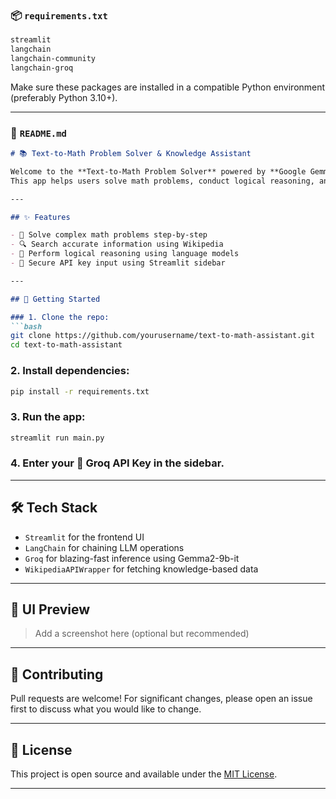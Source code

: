 ### 📦 `requirements.txt`

```txt
streamlit
langchain
langchain-community
langchain-groq
```

Make sure these packages are installed in a compatible Python environment (preferably Python 3.10+).

---

### 📘 `README.md`

````markdown
# 📚 Text-to-Math Problem Solver & Knowledge Assistant

Welcome to the **Text-to-Math Problem Solver** powered by **Google Gemma2 LLM**!  
This app helps users solve math problems, conduct logical reasoning, and search for data from Wikipedia — all through a conversational chatbot built using **Streamlit** and **LangChain**.

---

## ✨ Features

- 🧮 Solve complex math problems step-by-step
- 🔍 Search accurate information using Wikipedia
- 🧠 Perform logical reasoning using language models
- 🔐 Secure API key input using Streamlit sidebar

---

## 🚀 Getting Started

### 1. Clone the repo:
```bash
git clone https://github.com/yourusername/text-to-math-assistant.git
cd text-to-math-assistant
````

### 2. Install dependencies:

```bash
pip install -r requirements.txt
```

### 3. Run the app:

```bash
streamlit run main.py
```

### 4. Enter your 🔑 Groq API Key in the sidebar.

---

## 🛠️ Tech Stack

* `Streamlit` for the frontend UI
* `LangChain` for chaining LLM operations
* `Groq` for blazing-fast inference using Gemma2-9b-it
* `WikipediaAPIWrapper` for fetching knowledge-based data

---

## 📸 UI Preview

> Add a screenshot here (optional but recommended)

---

## 🤝 Contributing

Pull requests are welcome! For significant changes, please open an issue first to discuss what you would like to change.

---

## 📄 License

This project is open source and available under the [MIT License](LICENSE).

---
